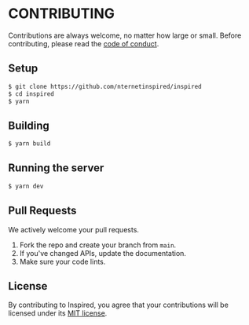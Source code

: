 # CONTRIBUTING
Contributions are always welcome, no matter how large or small. Before contributing,
please read the [code of conduct](CODE_OF_CONDUCT.md).

## Setup

```sh
$ git clone https://github.com/nternetinspired/inspired
$ cd inspired
$ yarn
```

## Building

```sh
$ yarn build
```

## Running the server

```sh
$ yarn dev
```

## Pull Requests
We actively welcome your pull requests.

1. Fork the repo and create your branch from `main`.
2. If you've changed APIs, update the documentation.
3. Make sure your code lints.

## License
By contributing to Inspired, you agree that your contributions will be licensed
under its [MIT license](LICENSE).
